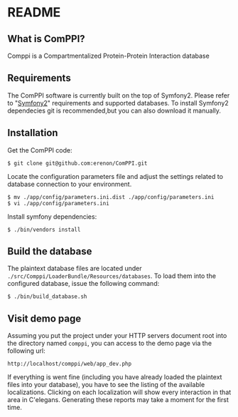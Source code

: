 README
======

What is ComPPI?
---------------

Comppi is a Compartmentalized Protein-Protein Interaction database

Requirements
------------

The ComPPI software is currently built on the top of Symfony2.
Please refer to "[Symfony2][1]" requirements and supported databases.
To install Symfony2 dependecies git is recommended,but you can also download it manually.

Installation
------------

Get the ComPPI code:

    $ git clone git@github.com:erenon/ComPPI.git
    
Locate the configuration parameters file and adjust the settings related to database connection to your environment.

    $ mv ./app/config/parameters.ini.dist ./app/config/parameters.ini
    $ vi ./app/config/parameters.ini

Install symfony dependencies:

    $ ./bin/vendors install
    
Build the database
------------------

The plaintext database files are located under `./src/Comppi/LoaderBundle/Resources/databases`. To load them into the configured database, issue the following command:

    $ ./bin/build_database.sh
    
Visit demo page
---------------

Assuming you put the project under your HTTP servers document root into the directory named `comppi`, you can access to the demo page via the following url:

    http://localhost/comppi/web/app_dev.php
    
If everything is went fine (including you have already loaded the plaintext files into your database), you have to see the listing of the available localizations. Clicking on each localization will show every interaction in that area in C'elegans. Generating these reports may take a moment for the first time.

[1]: http://symfony.com/
